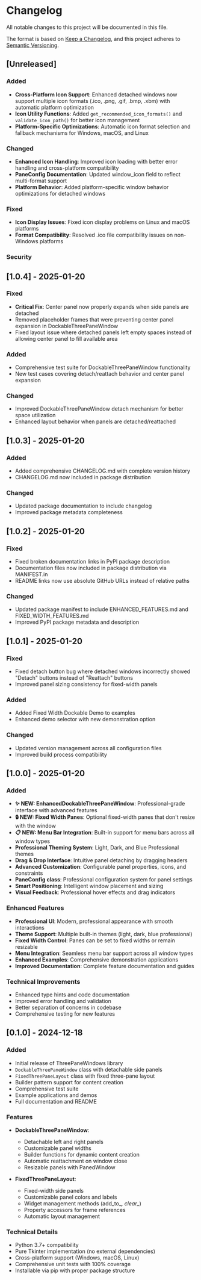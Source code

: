 # Changelog

All notable changes to this project will be documented in this file.

The format is based on [Keep a Changelog](https://keepachangelog.com/en/1.0.0/),
and this project adheres to [Semantic Versioning](https://semver.org/spec/v2.0.0.html).

## [Unreleased]

### Added
- **Cross-Platform Icon Support**: Enhanced detached windows now support multiple icon formats (.ico, .png, .gif, .bmp, .xbm) with automatic platform optimization
- **Icon Utility Functions**: Added `get_recommended_icon_formats()` and `validate_icon_path()` for better icon management
- **Platform-Specific Optimizations**: Automatic icon format selection and fallback mechanisms for Windows, macOS, and Linux

### Changed
- **Enhanced Icon Handling**: Improved icon loading with better error handling and cross-platform compatibility
- **PaneConfig Documentation**: Updated window_icon field to reflect multi-format support
- **Platform Behavior**: Added platform-specific window behavior optimizations for detached windows

### Fixed
- **Icon Display Issues**: Fixed icon display problems on Linux and macOS platforms
- **Format Compatibility**: Resolved .ico file compatibility issues on non-Windows platforms

### Security

## [1.0.4] - 2025-01-20

### Fixed
- **Critical Fix**: Center panel now properly expands when side panels are detached
- Removed placeholder frames that were preventing center panel expansion in DockableThreePaneWindow
- Fixed layout issue where detached panels left empty spaces instead of allowing center panel to fill available area

### Added
- Comprehensive test suite for DockableThreePaneWindow functionality
- New test cases covering detach/reattach behavior and center panel expansion

### Changed
- Improved DockableThreePaneWindow detach mechanism for better space utilization
- Enhanced layout behavior when panels are detached/reattached

## [1.0.3] - 2025-01-20

### Added
- Added comprehensive CHANGELOG.md with complete version history
- CHANGELOG.md now included in package distribution

### Changed
- Updated package documentation to include changelog
- Improved package metadata completeness

## [1.0.2] - 2025-01-20

### Fixed
- Fixed broken documentation links in PyPI package description
- Documentation files now included in package distribution via MANIFEST.in
- README links now use absolute GitHub URLs instead of relative paths

### Changed
- Updated package manifest to include ENHANCED_FEATURES.md and FIXED_WIDTH_FEATURES.md
- Improved PyPI package metadata and description

## [1.0.1] - 2025-01-20

### Fixed
- Fixed detach button bug where detached windows incorrectly showed "Detach" buttons instead of "Reattach" buttons
- Improved panel sizing consistency for fixed-width panels

### Added
- Added Fixed Width Dockable Demo to examples
- Enhanced demo selector with new demonstration option

### Changed
- Updated version management across all configuration files
- Improved build process compatibility

## [1.0.0] - 2025-01-20

### Added
- **✨ NEW: EnhancedDockableThreePaneWindow**: Professional-grade interface with advanced features
- **🔒 NEW: Fixed Width Panes**: Optional fixed-width panes that don't resize with the window
- **📋 NEW: Menu Bar Integration**: Built-in support for menu bars across all window types
- **Professional Theming System**: Light, Dark, and Blue Professional themes
- **Drag & Drop Interface**: Intuitive panel detaching by dragging headers
- **Advanced Customization**: Configurable panel properties, icons, and constraints
- **PaneConfig class**: Professional configuration system for panel settings
- **Smart Positioning**: Intelligent window placement and sizing
- **Visual Feedback**: Professional hover effects and drag indicators

### Enhanced Features
- **Professional UI**: Modern, professional appearance with smooth interactions
- **Theme Support**: Multiple built-in themes (light, dark, blue professional)
- **Fixed Width Control**: Panes can be set to fixed widths or remain resizable
- **Menu Integration**: Seamless menu bar support across all window types
- **Enhanced Examples**: Comprehensive demonstration applications
- **Improved Documentation**: Complete feature documentation and guides

### Technical Improvements
- Enhanced type hints and code documentation
- Improved error handling and validation
- Better separation of concerns in codebase
- Comprehensive testing for new features

## [0.1.0] - 2024-12-18

### Added
- Initial release of ThreePaneWindows library
- `DockableThreePaneWindow` class with detachable side panels
- `FixedThreePaneLayout` class with fixed three-pane layout
- Builder pattern support for content creation
- Comprehensive test suite
- Example applications and demos
- Full documentation and README

### Features
- **DockableThreePaneWindow**:
  - Detachable left and right panels
  - Customizable panel widths
  - Builder functions for dynamic content creation
  - Automatic reattachment on window close
  - Resizable panels with PanedWindow

- **FixedThreePaneLayout**:
  - Fixed-width side panels
  - Customizable panel colors and labels
  - Widget management methods (add_to_*, clear_*)
  - Property accessors for frame references
  - Automatic layout management

### Technical Details
- Python 3.7+ compatibility
- Pure Tkinter implementation (no external dependencies)
- Cross-platform support (Windows, macOS, Linux)
- Comprehensive unit tests with 100% coverage
- Installable via pip with proper package structure